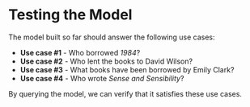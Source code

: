 # Testing the Model

The model built so far should answer the following use cases:

- **Use case #1** - Who borrowed *1984*?
- **Use case #2** - Who lent the books to David Wilson?
- **Use case #3** - What books have been borrowed by Emily Clark?
- **Use case #4** - Who wrote *Sense and Sensibility*?

By querying the model, we can verify that it satisfies these use cases.
